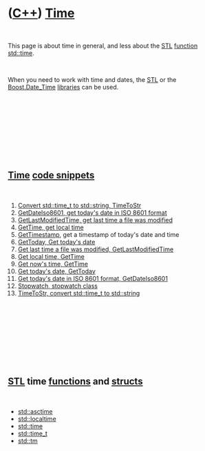 



 

 

 

 

 

([C++](Cpp.md)) [Time](CppTime.md)
====================================

 

This page is about time in general, and less about the [STL](CppStl.md)
[function](CppFunction.md) [std::time](CppTime.md).

 

When you need to work with time and dates, the [STL](CppStl.md) or the
[Boost.Date\_Time](CppDate_Time.md) [libraries](CppLibrary.md) can be
used.

 

 

 

 

 

[Time](CppTime.md) [code snippets](CppCodeSnippets.md)
--------------------------------------------------------

 

1.  [Convert std::time\_t to std::string, TimeToStr](CppTimeToStr.md)
2.  [GetDateIso8601, get today's date in ISO 8601
    format](CppGetDateIso8601.md)
3.  [GetLastModifiedTime, get last time a file was
    modified](CppGetLastModifiedTime.md)
4.  [GetTime, get local time](CppGetTime.md)
5.  [GetTimestamp](CppGetTimestamp.md), get a timestamp of today's date
    and time
6.  [GetToday, Get today's date](CppGetToday.md)
7.  [Get last time a file was modified,
    GetLastModifiedTime](CppGetLastModifiedTime.md)
8.  [Get local time, GetTime](CppGetTime.md)
9.  [Get now's time, GetTime](CppGetTime.md)
10. [Get today's date, GetToday](CppGetToday.md)
11. [Get today's date in ISO 8601 format,
    GetDateIso8601](CppGetDateIso8601.md)
12. [Stopwatch, stopwatch class](CppStopwatch.md)
13. [TimeToStr, convert std::time\_t to std::string](CppTimeToStr.md)

 

 

 

 

 

[STL](CppStl.md) time [functions](CppFunction.md) and [structs](CppStruct.md)
--------------------------------------------------------------------------------

 

-   [std::asctime](CppAsctime.md)
-   [std::localtime](CppLocaltime.md)
-   [std::time](CppTime.md)
-   [std::time\_t](CppTime_t.md)
-   [std::tm](CppTm.md)

 

 

 

 

 





 



